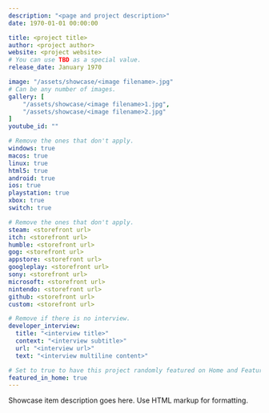 ```yaml
---
description: "<page and project description>"
date: 1970-01-01 00:00:00

title: <project title>
author: <project author>
website: <project website>
# You can use TBD as a special value.
release_date: January 1970

image: "/assets/showcase/<image filename>.jpg"
# Can be any number of images.
gallery: [
	"/assets/showcase/<image filename>1.jpg",
	"/assets/showcase/<image filename>2.jpg"
]
youtube_id: ""

# Remove the ones that don't apply.
windows: true
macos: true
linux: true
html5: true
android: true
ios: true
playstation: true
xbox: true
switch: true

# Remove the ones that don't apply.
steam: <storefront url>
itch: <storefront url>
humble: <storefront url>
gog: <storefront url>
appstore: <storefront url>
googleplay: <storefront url>
sony: <storefront url>
microsoft: <storefront url>
nintendo: <storefront url>
github: <storefront url>
custom: <storefront url>

# Remove if there is no interview.
developer_interview:
  title: "<interview title>"
  context: "<interview subtitle>"
  url: "<interview url>"
  text: "<interview multiline content>"

# Set to true to have this project randomly featured on Home and Features.
featured_in_home: true
---
```


Showcase item description goes here. Use HTML markup for formatting.
